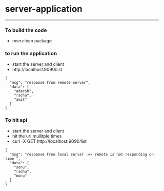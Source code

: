 # server-application 
---

### To build the code 
* mvn clean package 

### to run the application 
* start the server and client
* http://localhost:9090/list 
```
{
  "msg": "response from remote server",
  "data": [
    "adarsh",
    "radha",
    "amit"
  ]
}
```

### To hit api 
* start the server and client 
* hit the url muilitple times 
* curl -X GET http://localhost:9090/list
```
{
  "msg": "response from local server :=> remote is not responding on time ",
  "data": [
    "sonu",
    "radha",
    "monu"
  ]
} 
```